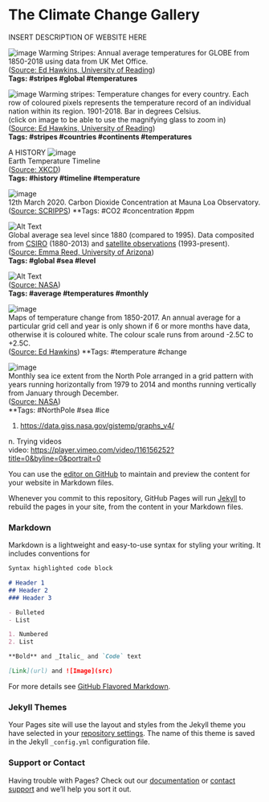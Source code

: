 # The Climate Change Gallery

INSERT DESCRIPTION OF WEBSITE HERE


![image](https://user-images.githubusercontent.com/39588237/76151515-b164bf80-60ad-11ea-89f6-f7fd81b2ee03.png)
Warming Stripes: Annual average temperatures for GLOBE from 1850-2018 using data from UK Met Office.  
([Source: Ed Hawkins, University of Reading](https://showyourstripes.info/))  
**Tags: #stripes #global #temperatures**  
  
![image](https://user-images.githubusercontent.com/39588237/76151840-14a42100-60b1-11ea-8b6b-d6c5dd1a841a.png)
Warming stripes: Temperature changes for every country. Each row of coloured pixels represents the temperature record of an individual nation within its region. 1901-2018. Bar in degrees Celsius.  
(click on image to be able to use the magnifying glass to zoom in)  
([Source: Ed Hawkins, University of Reading](https://www.climate-lab-book.ac.uk/2019/showyourstripes/))  
**Tags: #stripes #countries #continents #temperatures**  
  
A HISTORY
![image](https://user-images.githubusercontent.com/39588237/76688883-09a93d80-6629-11ea-8bea-77622f610e1c.png)  
Earth Temperature Timeline  
([Source: XKCD](https://xkcd.com/1732/))  
**Tags: #history #timeline #temperature**    
    
![image](https://user-images.githubusercontent.com/39588237/76689104-9ef90180-662a-11ea-92f2-e33d55de40a6.png)  
12th March 2020. Carbon Dioxide Concentration at Mauna Loa Observatory.  
([Source: SCRIPPS](https://scripps.ucsd.edu/programs/keelingcurve/wp-content/plugins/sio-bluemoon/graphs/mlo_full_record.png))
**Tags: #CO2 #concentration #ppm   
  
![Alt Text](https://i0.wp.com/emmavreed.com/wp-content/uploads/2016/11/ezgif.com-9de85b22b4.gif?resize=604%2C453.gif)  
Global average sea level since 1880 (compared to 1995). Data composited from [CSIRO](https://www.cmar.csiro.au/sealevel/sl_data_cmar.html) (1880-2013) and [satellite observations](http://sealevel.colorado.edu/content/2016rel4-global-mean-sea-level-time-series-seasonal-signals-retained) (1993-present).  
([Source: Emma Reed, University of Arizona](http://emmavreed.com/2016/11/20/global-sea-level-rise/))  
**Tags: #global #sea #level**  
  
  
  
![Alt Text](https://earthobservatory.nasa.gov/blogs/earthmatters/wp-content/uploads/sites/5/2016/09/tempanoms_gis_august2016.gif)  
([Source: NASA](https://earthobservatory.nasa.gov/blogs/earthmatters/2016/09/12/heres-how-the-warmest-august-in-136-years-looks-in-chart-form/))  
**Tags: #average #temperatures #monthly**  
  
  
      
    
![image](https://user-images.githubusercontent.com/39588237/76688946-8fc58400-6629-11ea-926b-67be4c6ce276.png)  
Maps of temperature change from 1850-2017. An annual average for a particular grid cell and year is only shown if 6 or more months have data, otherwise it is coloured white. The colour scale runs from around -2.5C to +2.5C.  
([Source: Ed Hawkins](http://www.climate-lab-book.ac.uk/2016/mapping-global-temperature-change/))
**Tags: #temperature #change  

![image](https://user-images.githubusercontent.com/39588237/76689028-2bef8b00-662a-11ea-9279-8c5c1100efcb.png)  
Monthly sea ice extent from the North Pole arranged in a grid pattern with years running horizontally from 1979 to 2014 and months running vertically from January through December.  
([Source: NASA](https://svs.gsfc.nasa.gov/4204))  
**Tags: #NorthPole #sea #ice   
          


1. https://data.giss.nasa.gov/gistemp/graphs_v4/

n. Trying videos  
video: https://player.vimeo.com/video/116156252?title=0&byline=0&portrait=0  
  
  
  
  
  
  
You can use the [editor on GitHub](https://github.com/dianam21/Climate-Change-Gallery/edit/master/index.md) to maintain and preview the content for your website in Markdown files.

Whenever you commit to this repository, GitHub Pages will run [Jekyll](https://jekyllrb.com/) to rebuild the pages in your site, from the content in your Markdown files.

### Markdown

Markdown is a lightweight and easy-to-use syntax for styling your writing. It includes conventions for

```markdown
Syntax highlighted code block

# Header 1
## Header 2
### Header 3

- Bulleted
- List

1. Numbered
2. List

**Bold** and _Italic_ and `Code` text

[Link](url) and ![Image](src)  
```

For more details see [GitHub Flavored Markdown](https://guides.github.com/features/mastering-markdown/).

### Jekyll Themes

Your Pages site will use the layout and styles from the Jekyll theme you have selected in your [repository settings](https://github.com/dianam21/Climate-Change-Gallery/settings). The name of this theme is saved in the Jekyll `_config.yml` configuration file.

### Support or Contact

Having trouble with Pages? Check out our [documentation](https://help.github.com/categories/github-pages-basics/) or [contact support](https://github.com/contact) and we’ll help you sort it out.
